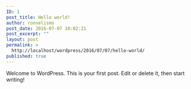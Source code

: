 ```yaml
---
ID: 1
post_title: Hello world!
author: ronnelismo
post_date: 2016-07-07 10:02:21
post_excerpt: ""
layout: post
permalink: >
  http://localhost/wordpress/2016/07/07/hello-world/
published: true
---
```

Welcome to WordPress. This is your first post. Edit or delete it, then start writing!